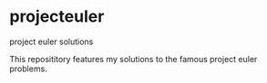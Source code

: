 projecteuler
============

project euler solutions

This reposititory features my solutions to the famous project euler problems.
